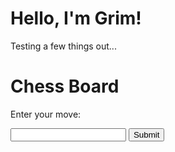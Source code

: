 <!DOCTYPE html>
<html>
<body>

<h1>Hello, I'm Grim!</h1>

<p>Testing a few things out...</p>

<h1>Chess Board</h1>

<!-- Your chess board here -->

<p>Enter your move:</p>
<input type="text" id="move" name="move">
<button onclick="createLink()">Submit</button>

<p id="link"></p>

<script>
function createLink() {
  var move = document.getElementById("move").value;
  var link = "http://localhost:8080/api/chess/play?move=" + move;
  document.getElementById("link").innerHTML = '<a href="' + link + '">Make a move</a>';
}
</script>

</body>
</html>
